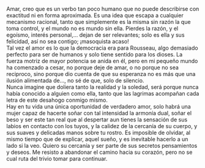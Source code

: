 <!--
.. title: Amarte
.. slug: amarte
.. date: 2011-01-15 15:19:55 UTC-05:00
.. tags: Escritos,Literatura,Autoconversación,Amor
.. category: Migración/La Flecha Temporal
.. link:
.. description:
.. type: text
.. author: Edward Villegas Pulgarin
-->

Amar, creo que es un verbo tan poco humano que no puede describirse con exactitud ni en forma aproximada. Es una idea que escapa a cualquier mecanismo racional, tanto que simplemente es la misma sin razón la que toma control, y el mundo no es mundo sin ella. Pierdes la razón, y el egoísmo, interés personal,… dejan de ser relevantes; solo es ella y sus felicidad, así no sea contigo; ¡masoquista acaso!  
Tal vez el amor es lo que la democracia era para Rousseau, algo demasiado perfecto para ser de humanos y solo tiene sentido para los dioses.
La fuerza motriz de mayor potencia se anida en él, pero en mi pequeño mundo ha comenzado a cesar, no porque deje de amar, o no porque no sea reciproco, sino porque dio cuenta de que su esperanza no es más que una ilusión alimentada de…, no sé de que, solo de silencio.  
Nunca imagine que doliera tanto la realidad y la soledad, será porque nunca había conocido a alguien como ella, tanto que las lagrimas acompañan cada letra de este desahogo conmigo mismo.  
Hay en tu vida una única oportunidad de verdadero amor, solo habrá una mujer capaz de hacerte soñar con tal intensidad la armonía dual, soñar el beso y ser este tan real que al despertar aun tienes la sensación de sus labios en contacto con los tuyos, y la calidez de la cercanía de su cuerpo, y sus suaves y delicadas manos sobre tu rostro. Es imposible de olvidar, al mismo tiempo que de explicar, aquel sueño, y es inevitable hacerlo a un lado si la veo. Quiero su cercanía y ser parte de sus secretos pensamientos y deseos. Me resisto a abandonar el camino hacia su corazón, pero no se cual ruta del trivio tomar para continuar.

